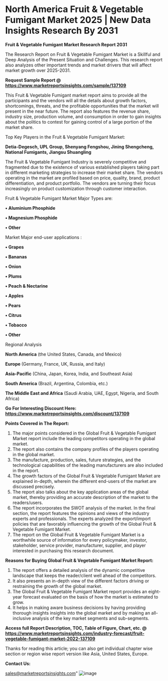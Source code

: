 # North America Fruit & Vegetable Fumigant Market 2025 | New Data Insights Research By 2031

<strong>Fruit & Vegetable Fumigant Market Research Report 2031</strong>

The Research Report on Fruit & Vegetable Fumigant Market is a Skillful and Deep Analysis of the Present Situation and Challenges. This research report also analyzes other important trends and market drivers that will affect market growth over 2025-2031.

<strong>Request Sample Report @ <a href=https://www.marketreportsinsights.com/sample/137109>https://www.marketreportsinsights.com/sample/137109</a></strong>

This Fruit & Vegetable Fumigant market report aims to provide all the participants and the vendors will all the details about growth factors, shortcomings, threats, and the profitable opportunities that the market will present in the near future. The report also features the revenue share, industry size, production volume, and consumption in order to gain insights about the politics to contest for gaining control of a large portion of the market share.

Top Key Players in the Fruit & Vegetable Fumigant Market:

<strong>Detia-Degesch, UPL Group, Shenyang Fengshou, Jining Shengcheng, National Fumigants, Jiangsu Shuangling</strong>

The Fruit & Vegetable Fumigant Industry is severely competitive and fragmented due to the existence of various established players taking part in different marketing strategies to increase their market share. The vendors operating in the market are profiled based on price, quality, brand, product differentiation, and product portfolio. The vendors are turning their focus increasingly on product customization through customer interaction.

Fruit & Vegetable Fumigant Market Major Types are:

<strong>• Aluminium Phosphide

• Magnesium Phosphide

• Other</strong>

Market Major end-user applications :

<strong>• Grapes

• Bananas

• Onion

• Plums

• Peach & Nectarine

• Apples

• Pears

• Citrus

• Tobacco

• Other</strong>

Regional Analysis

</u><strong><b>North America</b></strong> (the United States, Canada, and Mexico)

<strong><b>Europe </b></strong>(Germany, France, UK, Russia, and Italy)

<strong><b>Asia-Pacific</b></strong> (China, Japan, Korea, India, and Southeast Asia)

<strong><b>South America</b></strong> (Brazil, Argentina, Colombia, etc.)

<strong><b>The Middle East and Africa</b></strong> (Saudi Arabia, UAE, Egypt, Nigeria, and South Africa)

<strong>Go For Interesting Discount Here: <a href=https://www.marketreportsinsights.com/discount/137109>https://www.marketreportsinsights.com/discount/137109</a></strong>

<strong>Points Covered in The Report:</strong>
<ol>
  <li>The major points considered in the Global Fruit & Vegetable Fumigant Market report include the leading competitors operating in the global market.</li>
  <li>The report also contains the company profiles of the players operating in the global market.</li>
  <li>The manufacture, production, sales, future strategies, and the technological capabilities of the leading manufacturers are also included in the report.</li>
  <li>The growth factors of the Global Fruit & Vegetable Fumigant Market are explained in-depth, wherein the different end-users of the market are discussed precisely.</li>
  <li>The report also talks about the key application areas of the global market, thereby providing an accurate description of the market to the readers/users.</li>
  <li>The report incorporates the SWOT analysis of the market. In the final section, the report features the opinions and views of the industry experts and professionals. The experts analyzed the export/import policies that are favorably influencing the growth of the Global Fruit & Vegetable Fumigant Market.</li>
  <li>The report on the Global Fruit & Vegetable Fumigant Market is a worthwhile source of information for every policymaker, investor, stakeholder, service provider, manufacturer, supplier, and player interested in purchasing this research document.</li>
</ol>
<strong>Reasons for Buying Global Fruit & Vegetable Fumigant Market Report:</strong>

<ol>
  <li>The report offers a detailed analysis of the dynamic competitive landscape that keeps the reader/client well ahead of the competitors.</li>
  <li>It also presents an in-depth view of the different factors driving or restraining the growth of the global market.</li>
  <li>The Global Fruit & Vegetable Fumigant Market report provides an eight-year forecast evaluated on the basis of how the market is estimated to grow.</li>
  <li>It helps in making aware business decisions by having providing thorough insights insights into the global market and by making an all-inclusive analysis of the key market segments and sub-segments.</li>
</ol>
<strong>Access full Report Description, TOC, Table of Figure, Chart, etc. @ <a href=https://www.marketreportsinsights.com/industry-forecast/fruit-vegetable-fumigant-market-2022-137109>https://www.marketreportsinsights.com/industry-forecast/fruit-vegetable-fumigant-market-2022-137109</a></strong>


Thanks for reading this article; you can also get individual chapter wise section or region wise report version like Asia, United States, Europe.

<strong>Contact Us:</strong>

sales@marketreportsinsights.com"
![image](https://github.com/user-attachments/assets/da15659b-9350-4d1b-97f4-86a1ea76c038)
